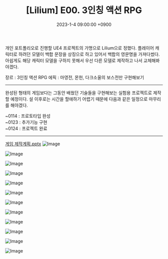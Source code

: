 ﻿---
title: "[Lilium] E00. 3인칭 액션 RPG"
date: 2023-1-4 09:00:00 +0900
categories: [Development, Lilium]
tags: [Lilium]
---

개인 포트폴리오로 진행할 UE4 프로젝트의 가명으로 Lilium으로 정했다. 플레이어 캐릭터로 하려던 모델이 백합 문장을 상징으로 하고 있어서 백합의 영문명을 가져다썼다. 아쉽게도 해당 캐릭터 모델을 구하지 못해서 우선 다른 모델로 제작하고 나서 교체해봐야겠다.

장르 : 3인칭 액션 RPG
에픽 : 마영전, 몬헌, 다크소울의 보스전만 구현해보기

---

완성된 형태의 게임보다는 그동안 배웠던 기술들을 구현해보는 실험용 프로젝트로 제작할 예정이다. 설 이후로는 시간을 할애하기 어렵기 때문에 다음과 같은 일정으로 마무리를 해야겠다.

~0114 : 프로토타입 완성<br/>
~0123 : 추가기능 구현<br/>
~0124 : 프로젝트 완료

---

[게임 제작계획.pptx](https://mrhoony.github.io/assets/file/LiliumPlan.pptx)
![Image](https://user-images.githubusercontent.com/52897037/210517523-cf32d3ca-6fbc-4f5c-87a3-be7a1810a775.PNG)

![Image](https://user-images.githubusercontent.com/52897037/210517559-d4f53982-87ab-4454-807e-295ea12efe98.PNG)

![Image](https://user-images.githubusercontent.com/52897037/210517595-8c20d3fa-a692-49e0-8f3c-77edf7dcb331.PNG)

![Image](https://user-images.githubusercontent.com/52897037/210517627-2f60ab1c-9199-436e-9f57-af352d25fa91.PNG)

![Image](https://user-images.githubusercontent.com/52897037/210517640-b82d8523-ed2d-4e3e-adb2-766d9a2a5ee5.PNG)

![Image](https://user-images.githubusercontent.com/52897037/210517673-3ec3e03d-2d89-4d83-a0cf-c3c977bcfe4d.PNG)

![Image](https://user-images.githubusercontent.com/52897037/210517697-c008981c-8daa-4055-87a7-e9b8447650b3.PNG)

![Image](https://user-images.githubusercontent.com/52897037/210517721-acc1fd83-ecce-41dd-8d5a-0315bdf22ef0.PNG)

![Image](https://user-images.githubusercontent.com/52897037/210517763-714ee483-1d40-4b80-a7d9-4fb8a3673323.PNG)

![Image](https://user-images.githubusercontent.com/52897037/210517812-0bd60526-0410-4b5e-b3d2-5f90a38ba1c4.PNG)

![Image](https://user-images.githubusercontent.com/52897037/210517843-a981a088-4b8b-4b21-ae94-d7494ffe2f4a.PNG)

![Image](https://user-images.githubusercontent.com/52897037/210517875-19a8afde-4c08-4827-99fa-a5143f4a35e0.PNG)
